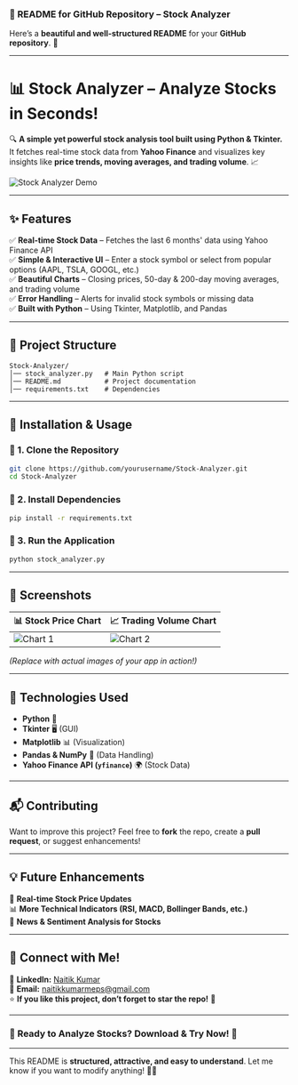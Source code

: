 ### **📌 README for GitHub Repository – Stock Analyzer**  

Here’s a **beautiful and well-structured README** for your **GitHub repository**. 🚀  

---

# **📊 Stock Analyzer – Analyze Stocks in Seconds!**  
🔍 **A simple yet powerful stock analysis tool built using Python & Tkinter.** It fetches real-time stock data from **Yahoo Finance** and visualizes key insights like **price trends, moving averages, and trading volume**. 📈  

![Stock Analyzer Demo]( https://www.linkedin.com/posts/naitikkumar_python-stockmarket-datavisualization-activity-7313080307975430144-4D96?utm_source=social_share_send&utm_medium=member_desktop_web&rcm=ACoAAEkDad8BK0czsKqyRgQ1-a2DxnubOmm4wm0 ) 

---

## **✨ Features**
✅ **Real-time Stock Data** – Fetches the last 6 months' data using Yahoo Finance API  
✅ **Simple & Interactive UI** – Enter a stock symbol or select from popular options (AAPL, TSLA, GOOGL, etc.)  
✅ **Beautiful Charts** – Closing prices, 50-day & 200-day moving averages, and trading volume  
✅ **Error Handling** – Alerts for invalid stock symbols or missing data  
✅ **Built with Python** – Using Tkinter, Matplotlib, and Pandas  

---

## **📂 Project Structure**
```
Stock-Analyzer/
│── stock_analyzer.py   # Main Python script
│── README.md           # Project documentation
│── requirements.txt    # Dependencies
```

---

## **🚀 Installation & Usage**
### **🔹 1. Clone the Repository**
```bash
git clone https://github.com/yourusername/Stock-Analyzer.git
cd Stock-Analyzer
```

### **🔹 2. Install Dependencies**
```bash
pip install -r requirements.txt
```

### **🔹 3. Run the Application**
```bash
python stock_analyzer.py
```

---

## **📸 Screenshots**
| 📊 Stock Price Chart | 📈 Trading Volume Chart |
|---------------------|---------------------|
| ![Chart 1](https://your-image-link.com) | ![Chart 2](https://your-image-link.com) |  
*(Replace with actual images of your app in action!)*  

---

## **🔗 Technologies Used**
- **Python** 🐍  
- **Tkinter** 🖥️ (GUI)  
- **Matplotlib** 📊 (Visualization)  
- **Pandas & NumPy** 🔢 (Data Handling)  
- **Yahoo Finance API (`yfinance`)** 🌍 (Stock Data)  

---

## **📬 Contributing**
Want to improve this project? Feel free to **fork** the repo, create a **pull request**, or suggest enhancements!  

---

## **💡 Future Enhancements**
🚀 **Real-time Stock Price Updates**  
📊 **More Technical Indicators (RSI, MACD, Bollinger Bands, etc.)**  
📰 **News & Sentiment Analysis for Stocks**  

---

## **📢 Connect with Me!**
💼 **LinkedIn:** [Naitik Kumar](www.linkedin.com/in/naitikkumar)  
📧 **Email:** naitikkumarmeps@gmail.com  
⭐ **If you like this project, don’t forget to star the repo!** 🌟  

---

### **🎯 Ready to Analyze Stocks? Download & Try Now!** 🚀  

---

This README is **structured, attractive, and easy to understand**. Let me know if you want to modify anything! 🚀🔥
